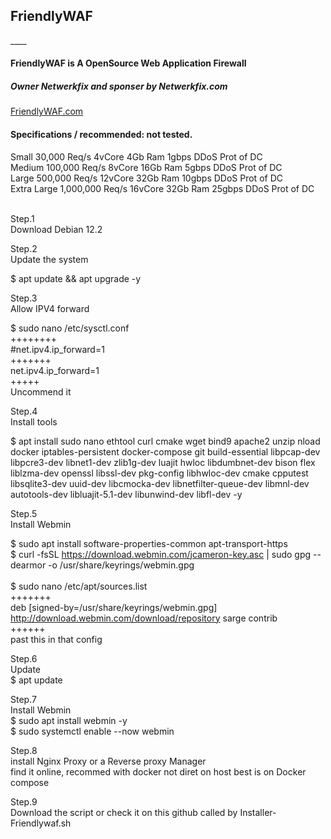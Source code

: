 <h2>FriendlyWAF</h2>
____

<h4>FriendlyWAF is A OpenSource Web Application Firewall</h4>

<h5>Owner Netwerkfix and sponser by Netwerkfix.com</h5>
<a href="https://friendlywaf.com/">FriendlyWAF.com</a>


<h4>Specifications / recommended: not tested.</h4>
Small	30,000 Req/s	4vCore	4Gb Ram	1gbps	DDoS Prot of DC <br>
Medium	100,000 Req/s	8vCore	16Gb Ram	5gbps	DDoS Prot of DC<br>
Large	500,000 Req/s	12vCore	32Gb Ram	10gbps	DDoS Prot of DC<br>
Extra Large	1,000,000 Req/s	16vCore	32Gb Ram	25gbps	DDoS Prot of DC<br><br>


Step.1<br>
Download Debian 12.2<br>


Step.2<br>
Update the system<br>

$ apt update && apt upgrade -y<br>

Step.3<br>
Allow IPV4 forward<br>

$ sudo nano /etc/sysctl.conf<br>
++++++++<br>
#net.ipv4.ip_forward=1<br>
+++++++<br>
net.ipv4.ip_forward=1<br>
+++++<br>
Uncommend it<br>

Step.4<br>
Install tools<br>

$ apt install sudo nano ethtool curl cmake wget bind9 apache2 unzip nload docker iptables-persistent docker-compose git build-essential libpcap-dev libpcre3-dev libnet1-dev zlib1g-dev luajit hwloc libdumbnet-dev bison flex liblzma-dev openssl libssl-dev pkg-config libhwloc-dev cmake cpputest libsqlite3-dev uuid-dev libcmocka-dev libnetfilter-queue-dev libmnl-dev autotools-dev libluajit-5.1-dev libunwind-dev libfl-dev -y<br>

Step.5<br>
Install Webmin<br>

$ sudo apt install software-properties-common apt-transport-https<br>
$ curl -fsSL https://download.webmin.com/jcameron-key.asc | sudo gpg --dearmor -o /usr/share/keyrings/webmin.gpg<br><br>
$ sudo nano /etc/apt/sources.list<br>
+++++++<br>
deb [signed-by=/usr/share/keyrings/webmin.gpg] http://download.webmin.com/download/repository sarge contrib<br>
++++++<br>
past this in that config<br>

Step.6<br>
Update<br>
$ apt update<br>

Step.7<br>
Install Webmin<br>
$ sudo apt install webmin -y<br>
$ sudo systemctl enable --now webmin<br>

Step.8<br>
install Nginx Proxy or a Reverse proxy Manager<br>
find it online, recommed with docker not diret on host best is on Docker compose<br>

Step.9<br>
Download the script or check it on this github called by Installer-Friendlywaf.sh<br>
